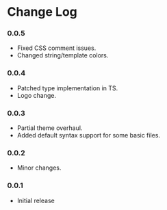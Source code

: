# Change Log
### 0.0.5
- Fixed CSS comment issues.
- Changed string/template colors.

### 0.0.4
- Patched type implementation in TS.
- Logo change.

### 0.0.3
- Partial theme overhaul.
- Added default syntax support for some basic files. 

### 0.0.2
- Minor changes.

### 0.0.1
- Initial release
